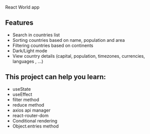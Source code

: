 React World app

## Features

- Search in countries list
- Sorting countries based on name, population and area
- Filtering countries based on continents
- Dark/Light mode
- View country details (capital, population, timezones, currencies, languages , ...)

## This project can help you learn:

- useState
- useEffect
- filter method
- reduce method
- axios api manager
- react-router-dom
- Conditional rendering
- Object.entries method
